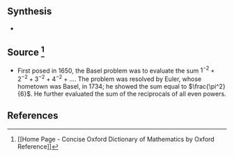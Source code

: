 ## Synthesis
- 
## Source [^1]
- First posed in 1650, the Basel problem was to evaluate the sum $1^{-2}+2^{-2}+3^{-2}+4^{-2}+....$ The problem was resolved by Euler, whose hometown was Basel, in 1734; he showed the sum equal to $\frac{\pi^2}{6}$. He further evaluated the sum of the reciprocals of all even powers. 
## References

[^1]: [[Home Page - Concise Oxford Dictionary of Mathematics by Oxford Reference]]